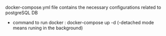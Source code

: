 docker-compose.yml file contains the necessary configurations related to postgreSQL DB
- command to run docker : docker-compose up -d (-detached mode means runing in the background)